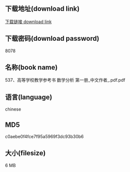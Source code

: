 ## 下载地址(download link)
[下载链接 download link](https://voluble-croquembouche-d321dc.netlify.app/?s=537%E3%80%81%E9%AB%98%E7%AD%89%E5%AD%A6%E6%A0%A1%E6%95%99%E5%AD%A6%E5%8F%82%E8%80%83%E4%B9%A6+%E6%95%B0%E5%AD%A6%E5%88%86%E6%9E%90+%E7%AC%AC%E4%B8%80%E5%86%8C_%E4%B8%AD%E6%96%87%E4%BD%9C%E8%80%85_.pdf)

## 下载密码(download password)
8078

## 名称(book name)
537、高等学校教学参考书 数学分析 第一册_中文作者_.pdf.pdf

## 语言(language)
chinese

## MD5
c0aebe0f4fce7f95a5969f3dc93b30b6

## 大小(filesize)
6 MB
